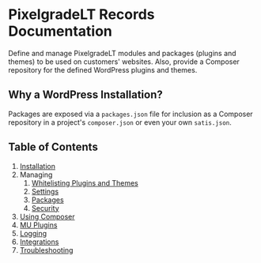 # PixelgradeLT Records Documentation

Define and manage PixelgradeLT modules and packages (plugins and themes) to be used on customers' websites. Also, provide a Composer repository for the defined WordPress plugins and themes.

## Why a WordPress Installation?

Packages are exposed via a `packages.json` file for inclusion as a Composer repository in a project's `composer.json` or even your own `satis.json`.

## Table of Contents

1. [Installation](installation.md)
1. Managing
	1. [Whitelisting Plugins and Themes](whitelisting.md)
	1. [Settings](settings.md)
	1. [Packages](packages.md)
	1. [Security](security.md)
1. [Using Composer](composer.md)
1. [MU Plugins](mu-plugins.md)
1. [Logging](logging.md)
1. [Integrations](integrations.md)
1. [Troubleshooting](troubleshooting.md)

